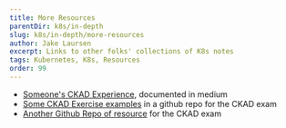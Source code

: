 ```yaml
---
title: More Resources
parentDir: k8s/in-depth
slug: k8s/in-depth/more-resources
author: Jake Laursen
excerpt: Links to other folks' collections of K8s notes
tags: Kubernetes, K8s, Resources
order: 99
---
```


- [Someone's CKAD Experience](https://www.linkedin.com/pulse/my-ckad-exam-experience-atharva-chauthaiwale/), documented in medium
- [Some CKAD Exercise examples](https://github.com/dgkanatsios/CKAD-exercises) in a github repo for the CKAD exam
- [Another Github Repo of resource](https://github.com/lucassha/CKAD-resources) for the CKAD exam
